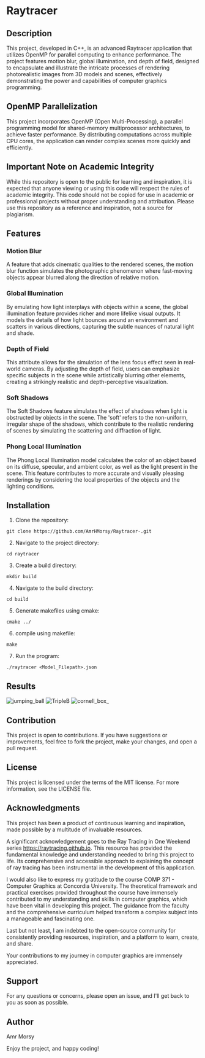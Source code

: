 # Raytracer

## Description 

This project, developed in C++, is an advanced Raytracer application that utilizes OpenMP for parallel computing to enhance performance. The project features motion blur, global illumination, and depth of field, designed to encapsulate and illustrate the intricate processes of rendering photorealistic images from 3D models and scenes, effectively demonstrating the power and capabilities of computer graphics programming.

## OpenMP Parallelization

This project incorporates OpenMP (Open Multi-Processing), a parallel programming model for shared-memory multiprocessor architectures, to achieve faster performance. By distributing computations across multiple CPU cores, the application can render complex scenes more quickly and efficiently.

## Important Note on Academic Integrity

While this repository is open to the public for learning and inspiration, it is expected that anyone viewing or using this code will respect the rules of academic integrity. This code should not be copied for use in academic or professional projects without proper understanding and attribution. Please use this repository as a reference and inspiration, not a source for plagiarism.

## Features

### Motion Blur

A feature that adds cinematic qualities to the rendered scenes, the motion blur function simulates the photographic phenomenon where fast-moving objects appear blurred along the direction of relative motion.

### Global Illumination 

By emulating how light interplays with objects within a scene, the global illumination feature provides richer and more lifelike visual outputs. It models the details of how light bounces around an environment and scatters in various directions, capturing the subtle nuances of natural light and shade.

### Depth of Field

This attribute allows for the simulation of the lens focus effect seen in real-world cameras. By adjusting the depth of field, users can emphasize specific subjects in the scene while artistically blurring other elements, creating a strikingly realistic and depth-perceptive visualization.

### Soft Shadows 

The Soft Shadows feature simulates the effect of shadows when light is obstructed by objects in the scene. The 'soft' refers to the non-uniform, irregular shape of the shadows, which contribute to the realistic rendering of scenes by simulating the scattering and diffraction of light.


### Phong Local Illumination

The Phong Local Illumination model calculates the color of an object based on its diffuse, specular, and ambient color, as well as the light present in the scene. This feature contributes to more accurate and visually pleasing renderings by considering the local properties of the objects and the lighting conditions.



## Installation

1. Clone the repository:
```
git clone https://github.com/AmrHMorsy/Raytracer-.git
```
2. Navigate to the project directory: 
```
cd raytracer
```
3. Create a build directory: 
```
mkdir build
```
4. Navigate to the build directory: 
```
cd build
```
5. Generate makefiles using cmake: 
```
cmake ../
```
6. compile using makefile: 
```
make
```
7. Run the program: 
```
./raytracer <Model_Filepath>.json
```
  
## Results 

![jumping_ball](https://github.com/AmrHMorsy/Raytracer-/assets/56271967/548bd100-d515-401c-880d-fe52c0427db0)
![TripleB](https://github.com/AmrHMorsy/Raytracer-/assets/56271967/7a8be9a4-eb5d-49a2-8570-50b5362e4ebb)
![cornell_box_](https://github.com/AmrHMorsy/Raytracer-/assets/56271967/0ff224f0-9637-4f56-9a25-273a2a581e37)



## Contribution

This project is open to contributions. If you have suggestions or improvements, feel free to fork the project, make your changes, and open a pull request.

## License

This project is licensed under the terms of the MIT license. For more information, see the LICENSE file.

## Acknowledgments

This project has been a product of continuous learning and inspiration, made possible by a multitude of invaluable resources.

A significant acknowledgement goes to the Ray Tracing in One Weekend series https://raytracing.github.io. This resource has provided the fundamental knowledge and understanding needed to bring this project to life. Its comprehensive and accessible approach to explaining the concept of ray tracing has been instrumental in the development of this application.

I would also like to express my gratitude to the course COMP 371 - Computer Graphics at Concordia University. The theoretical framework and practical exercises provided throughout the course have immensely contributed to my understanding and skills in computer graphics, which have been vital in developing this project. The guidance from the faculty and the comprehensive curriculum helped transform a complex subject into a manageable and fascinating one.

Last but not least, I am indebted to the open-source community for consistently providing resources, inspiration, and a platform to learn, create, and share.

Your contributions to my journey in computer graphics are immensely appreciated.


## Support

For any questions or concerns, please open an issue, and I'll get back to you as soon as possible.

## Author

Amr Morsy

Enjoy the project, and happy coding!
